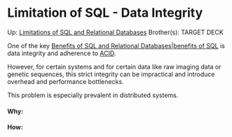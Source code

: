 # Limitation of SQL - Data Integrity

Up: [Limitations of SQL and Relational Databases](limitations_of_sql_and_relational_databases)
Brother(s):
TARGET DECK

One of the key [Benefits of SQL and Relational Databases|benefits of SQL](benefits_of_sql_and_relational_databases|benefits_of_sql) is data integrity and adherence to [ACID](acid).

However, for certain systems and for certain data like raw imaging data or genetic sequences, this strict integrity can be impractical and introduce overhead and performance bottlenecks.

This problem is especially prevalent in distributed systems.



































#### Why:
#### How:









